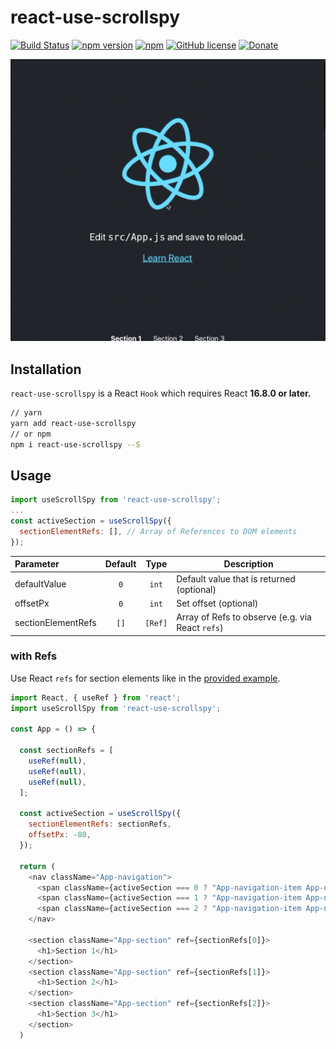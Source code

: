 # react-use-scrollspy

[![Build Status](https://travis-ci.org/Purii/react-use-scrollspy.svg?branch=master)](https://travis-ci.org/Purii/react-use-scrollspy)
[![npm version](http://img.shields.io/npm/v/react-use-scrollspy.svg?style=flat)](https://www.npmjs.com/package/react-use-scrollspy)
[![npm](https://img.shields.io/npm/dm/react-use-scrollspy.svg)](https://www.npmjs.com/package/react-use-scrollspy)
[![GitHub license](https://img.shields.io/badge/license-MIT-blue.svg)](https://raw.githubusercontent.com/Purii/react-use-scrollspy/master/LICENSE)
[![Donate](https://img.shields.io/badge/Donate-Patreon-green.svg)](https://www.patreon.com/purii)

![Example](example.gif)

## Installation

`react-use-scrollspy` is a React `Hook` which requires React **16.8.0 or later.**

```sh
// yarn
yarn add react-use-scrollspy
// or npm
npm i react-use-scrollspy --S
```

## Usage

```javascript
import useScrollSpy from 'react-use-scrollspy';
...
const activeSection = useScrollSpy({
  sectionElementRefs: [], // Array of References to DOM elements
});
```

| Parameter          | Default |  Type   | Description                                      |
| :----------------- | :-----: | :-----: | ------------------------------------------------ |
| defaultValue       |   `0`   |  `int`  | Default value that is returned (optional)        |
| offsetPx           |   `0`   |  `int`  | Set offset (optional)                            |
| sectionElementRefs |  `[]`   | `[Ref]` | Array of Refs to observe (e.g. via React `refs`) |

### with Refs

Use React `refs` for section elements like in the [provided example](/example).

```javascript
import React, { useRef } from 'react';
import useScrollSpy from 'react-use-scrollspy';

const App = () => {

  const sectionRefs = [
    useRef(null),
    useRef(null),
    useRef(null),
  ];

  const activeSection = useScrollSpy({
    sectionElementRefs: sectionRefs,
    offsetPx: -80,
  });

  return (
    <nav className="App-navigation">
      <span className={activeSection === 0 ? "App-navigation-item App-navigation-item--active" : "App-navigation-item"}>Section 1</span>
      <span className={activeSection === 1 ? "App-navigation-item App-navigation-item--active" : "App-navigation-item"}>Section 2</span>
      <span className={activeSection === 2 ? "App-navigation-item App-navigation-item--active" : "App-navigation-item"}>Section 3</span>
    </nav>

    <section className="App-section" ref={sectionRefs[0]}>
      <h1>Section 1</h1>
    </section>
    <section className="App-section" ref={sectionRefs[1]}>
      <h1>Section 2</h1>
    </section>
    <section className="App-section" ref={sectionRefs[2]}>
      <h1>Section 3</h1>
    </section>
  )
```
